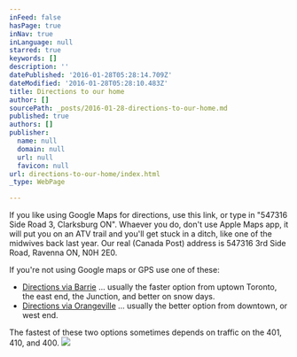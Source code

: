 ```yaml
---
inFeed: false
hasPage: true
inNav: true
inLanguage: null
starred: true
keywords: []
description: ''
datePublished: '2016-01-28T05:28:14.709Z'
dateModified: '2016-01-28T05:28:10.483Z'
title: Directions to our home
author: []
sourcePath: _posts/2016-01-28-directions-to-our-home.md
published: true
authors: []
publisher:
  name: null
  domain: null
  url: null
  favicon: null
url: directions-to-our-home/index.html
_type: WebPage

---
```

If you like using Google Maps for directions, use this link, or type in "547316 Side Road 3, Clarksburg ON".  Whaever you do, don't use Apple Maps app, it will put you on an ATV trail and you'll get stuck in a ditch, like one of the midwives back last year.  Our real (Canada Post) address is 547316 3rd Side Road, Ravenna ON, N0H 2E0\.

If you're not using Google maps or GPS use one of these: 

* [Directions via Barrie][0] ... usually the faster option from uptown Toronto, the east end, the Junction, and better on snow days.
* [Directions via Orangeville][1] ... usually the better option from downtown, or west end. 

The fastest of these two options sometimes depends on traffic on the 401, 410, and 400\. ![](https://the-grid-user-content.s3-us-west-2.amazonaws.com/e65b812e-7b9a-4ce4-84c7-f509504b8e26.png)

[0]: https://www.evernote.com/l/ACiKYzXHU1NFo7I8s5xCHCezHsHtyFOuEtA
[1]: https://www.evernote.com/l/ACgOxijid59FPbb5_R1c2C6SK0Jf7p2U4no